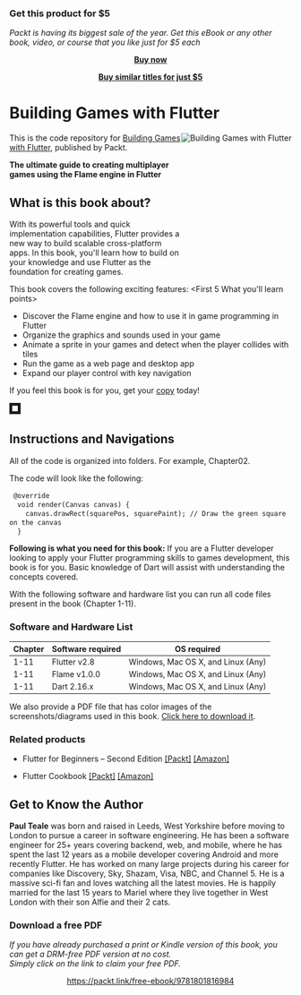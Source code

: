 
### Get this product for $5

<i>Packt is having its biggest sale of the year. Get this eBook or any other book, video, or course that you like just for $5 each</i>


<b><p align='center'>[Buy now](https://packt.link/9781801816984)</p></b>


<b><p align='center'>[Buy similar titles for just $5](https://subscription.packtpub.com/search)</p></b>


# Building Games with Flutter

<a href="https://www.packtpub.com/product/flutter-for-beginners-second-edition/9781800565999?utm_source=github&utm_medium=repository&utm_campaign=9781800565999"><img src="https://static.packt-cdn.com/products/9781801816984/cover/smaller" alt="Building Games with Flutter" height="256px" align="right"></a>

This is the code repository for [Building Games with Flutter](https://www.packtpub.com/product/building-games-with-flutter/9781801816984?utm_source=github&utm_medium=repository&utm_campaign=9781801816984), published by Packt.

**The ultimate guide to creating multiplayer games using the Flame engine in Flutter**

## What is this book about?
With its powerful tools and quick implementation capabilities, Flutter provides a new way to build scalable cross-platform apps. In this book, you'll learn how to build on your knowledge and use Flutter as the foundation for creating games.

This book covers the following exciting features: <First 5 What you'll learn points>
* Discover the Flame engine and how to use it in game programming in Flutter
* Organize the graphics and sounds used in your game
* Animate a sprite in your games and detect when the player collides with tiles
* Run the game as a web page and desktop app
* Expand our player control with key navigation

If you feel this book is for you, get your [copy](https://www.amazon.com/dp/1801816980) today!

<a href="https://www.packtpub.com/?utm_source=github&utm_medium=banner&utm_campaign=GitHubBanner"><img src="https://raw.githubusercontent.com/PacktPublishing/GitHub/master/GitHub.png" 
alt="https://www.packtpub.com/" border="5" /></a>


## Instructions and Navigations
All of the code is organized into folders. For example, Chapter02.

The code will look like the following:
```
 @override
  void render(Canvas canvas) {
    canvas.drawRect(squarePos, squarePaint); // Draw the green square on the canvas
  }

```

**Following is what you need for this book:**
If you are a Flutter developer looking to apply your Flutter programming skills to games development, this book is for you. Basic knowledge of Dart will assist with understanding the concepts covered.

With the following software and hardware list you can run all code files present in the book (Chapter 1-11).

### Software and Hardware List

| Chapter  | Software required                   | OS required                        |
| -------- | ------------------------------------| -----------------------------------|
| 1-11       | Flutter v2.8                     | Windows, Mac OS X, and Linux (Any) |
| 1-11        | Flame v1.0.0            | Windows, Mac OS X, and Linux (Any) |
| 1-11        | Dart 2.16.x            | Windows, Mac OS X, and Linux (Any) |


We also provide a PDF file that has color images of the screenshots/diagrams used in this book. [Click here to download it](https://static.packt-cdn.com/downloads/9781801816984_ColorImages.pdf).

### Related products <Other books you may enjoy>
* Flutter for Beginners – Second Edition [[Packt]](https://www.packtpub.com/product/flutter-for-beginners-second-edition/9781800565999?utm_source=github&utm_medium=repository&utm_campaign=9781800565999) [[Amazon]](https://www.amazon.com/dp/1800565992)

* Flutter Cookbook [[Packt]](https://www.packtpub.com/product/flutter-cookbook/9781838823382?utm_source=github&utm_medium=repository&utm_campaign=9781838823382) [[Amazon]](https://www.amazon.com/dp/1838823387)

## Get to Know the Author
**Paul Teale**
was born and raised in Leeds, West Yorkshire before moving to London to pursue a career in software engineering. He has been a software engineer for 25+ years covering backend, web, and mobile, where he has spent the last 12 years as a mobile developer covering Android and more recently Flutter. He has worked on many large projects during his career for companies like Discovery, Sky, Shazam, Visa, NBC, and Channel 5. He is a massive sci-fi fan and loves watching all the latest movies. He is happily married for the last 15 years to Mariel where they live together in West London with their son Alfie and their 2 cats.




### Download a free PDF

 <i>If you have already purchased a print or Kindle version of this book, you can get a DRM-free PDF version at no cost.<br>Simply click on the link to claim your free PDF.</i>
<p align="center"> <a href="https://packt.link/free-ebook/9781801816984">https://packt.link/free-ebook/9781801816984 </a> </p>